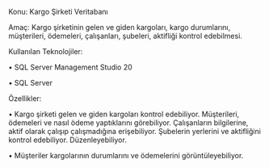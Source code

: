 Konu: Kargo Şirketi Veritabanı

Amaç: Kargo şirketinin gelen ve giden kargoları, kargo durumlarını, müşterileri, ödemeleri, çalışanları, şubeleri, aktifliği kontrol edebilmesi.

Kullanılan Teknolojiler:

• SQL Server Management Studio 20

• SQL Server


Özellikler:

• Kargo şirketi gelen ve giden kargoları kontrol edebiliyor. Müşterileri, ödemeleri ve nasıl ödeme yaptıklarını görebiliyor. Çalışanların bilgilerine, aktif olarak çalışıp çalışmadığına erişebiliyor. Şubelerin yerlerini ve aktifliğini kontrol edebiliyor. Düzenleyebiliyor.

• Müşteriler kargolarının durumlarını ve ödemelerini görüntüleyebiliyor.

